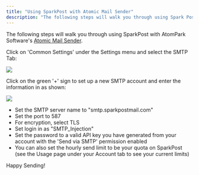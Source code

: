 ```yaml
---
title: "Using SparkPost with Atomic Mail Sender"
description: "The following steps will walk you through using Spark Post with Atom Park Software's Atomic Mail Sender Click on Common Settings under the Settings menu and select the SMTP Tab Click on the green sign to set up a new SMTP account and enter the information in as shown Set..."
---
```


The following steps will walk you through using SparkPost with AtomPark Software's [Atomic Mail Sender](http://www.atompark.com).

Click on 'Common Settings' under the Settings menu and select the SMTP Tab:

![](media/atomic-mail-sender/Setup_original.jpg)

Click on the green '+' sign to set up a new SMTP account and enter the information in as shown:

![](media/atomic-mail-sender/IRA_Dev_original.jpg)

* Set the SMTP server name to "smtp.sparkpostmail.com"
* Set the port to 587
* For encryption, select TLS
* Set login in as "SMTP_Injection"
* Set the password to a valid API key you have generated from your account with the 'Send via SMTP' permission enabled
* You can also set the hourly send limit to be your quota on SparkPost (see the Usage page under your Account tab to see your current limits)

Happy Sending!
